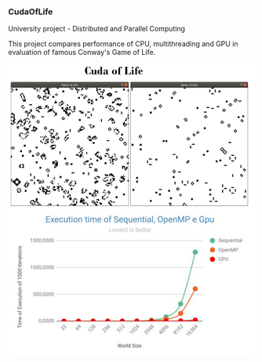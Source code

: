 ### CudaOfLife ###

University project - Distributed and Parallel Computing

This project compares performance of CPU, multithreading and GPU in evaluation of famous Conway's Game of Life.

![Result](https://github.com/DrLux/CudaOfLife/blob/master/sfde.png?raw=true)
